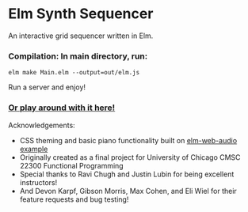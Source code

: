 # Elm Synth Sequencer

An interactive grid sequencer written in Elm. 

### Compilation: In main directory, run:
~~~
elm make Main.elm --output=out/elm.js
~~~

Run a server and enjoy!

### [Or play around with it here!](jonahdf.com)


Acknowledgements:
- CSS theming and basic piano functionality built on [elm-web-audio example](https://github.com/pd-andy/elm-web-audio/tree/2.3.0/example)
- Originally created as a final project for University of Chicago CMSC 22300 Functional Programming
- Special thanks to Ravi Chugh and Justin Lubin for being excellent instructors!
- And Devon Karpf, Gibson Morris, Max Cohen, and Eli Wiel for their feature requests and bug testing!
